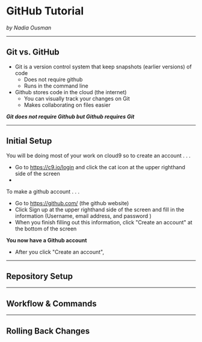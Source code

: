 # GitHub Tutorial

_by Nadia Ousman_

---
## Git vs. GitHub
* Git is a version control system that keep snapshots (earlier versions) of code 
  * Does not require github
  * Runs in the command line
* Github stores code in the cloud (the internet) 
  * You can visually track your changes on Git
  * Makes collaborating on files easier

**_Git does not require Github but Github requires Git_**

---
## Initial Setup
You will be doing most of your work on cloud9 so to create an account . . .
* Go to https://c9.io/login and click the cat icon at the upper righthand side of the screen
* 

To make a github account . . .
* Go to https://github.com/ (the github website)
* Click Sign up at the upper righthand side of the screen and fill in the information (Username, email address, and password )
* When you finish filling out this information, click "Create an account" at the bottom of the screen

**You now have a Github account**

* After you click "Create an account", 

---
## Repository Setup



---
## Workflow & Commands



---
## Rolling Back Changes